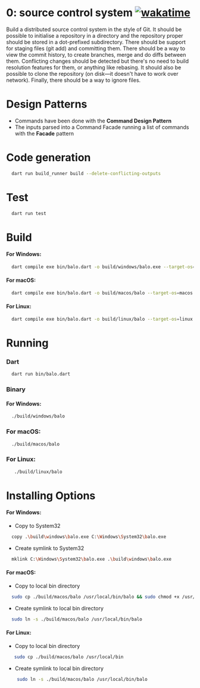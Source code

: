 # 0: source control system [![wakatime](https://wakatime.com/badge/user/e508bec6-f1ed-42e9-a365-8c4e69c8dd19/project/bff0792d-4b5a-4003-98b3-d9e75973114d.svg)](https://wakatime.com/badge/user/e508bec6-f1ed-42e9-a365-8c4e69c8dd19/project/bff0792d-4b5a-4003-98b3-d9e75973114d)


Build a distributed source control system in the style of Git. It should be possible to initialise a repository in a directory and the repository proper should be stored in a dot-prefixed subdirectory. There should be support for staging files (git add) and committing them. There should be a way to view the commit history, to create branches, merge and do diffs between them. Conflicting changes should be detected but there's no need to build resolution features for them, or anything like rebasing. It should also be possible to clone the repository (on disk—it doesn't have to work over network). Finally, there should be a way to ignore files.

# Design Patterns
- Commands have been done with the **Command Design Pattern**
- The inputs parsed into a Command Facade running a list of commands with the **Facade** pattern

# Code generation
```bash
  dart run build_runner build --delete-conflicting-outputs
```

# Test
```bash
  dart run test
```

# Build
#### For Windows: 
```bash
  dart compile exe bin/balo.dart -o build/windows/balo.exe --target-os=windows
```
#### For macOS: 
```bash
  dart compile exe bin/balo.dart -o build/macos/balo --target-os=macos
```
#### For Linux:
```bash
  dart compile exe bin/balo.dart -o build/linux/balo --target-os=linux
```

# Running

### Dart
```bash
  dart run bin/balo.dart
```

### Binary
#### For Windows:
```bash
  ./build/windows/balo
```
### For macOS:
```bash
  ./build/macos/balo
```
### For Linux:
```bash
   ./build/linux/balo
```

# Installing Options
#### For Windows:
- Copy to System32
```bash
  copy .\build\windows\balo.exe C:\Windows\System32\balo.exe
```

- Create symlink to System32
```bash
  mklink C:\Windows\System32\balo.exe .\build\windows\balo.exe 
```

#### For macOS:
- Copy to local bin directory
```bash
  sudo cp ./build/macos/balo /usr/local/bin/balo && sudo chmod +x /usr/local/bin/balo
```
- Create symlink to local bin directory
```bash
  sudo ln -s ./build/macos/balo /usr/local/bin/balo 
```

#### For Linux:
- Copy to local bin directory
```bash
   sudo cp ./build/macos/balo /usr/local/bin
```

- Create symlink to local bin directory
```bash
    sudo ln -s ./build/macos/balo /usr/local/bin/balo
```


